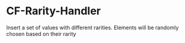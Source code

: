 # CF-Rarity-Handler
Insert a set of values with different rarities. Elements will be randomly chosen based on their rarity
